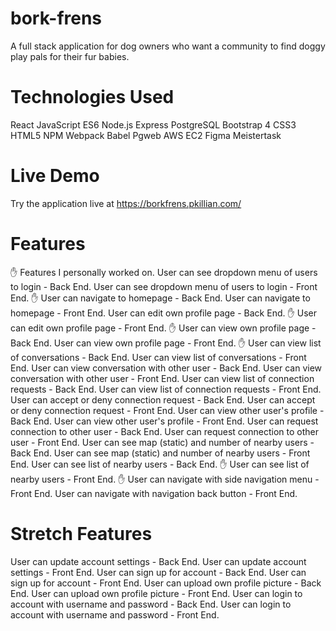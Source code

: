 # bork-frens
A full stack application for dog owners who want a community to find doggy play pals for their fur babies.

# Technologies Used
React
JavaScript ES6
Node.js
Express
PostgreSQL
Bootstrap 4
CSS3
HTML5
NPM
Webpack
Babel
Pgweb
AWS EC2
Figma
Meistertask

# Live Demo
Try the application live at https://borkfrens.pkillian.com/

# Features
✋ Features I personally worked on.
User can see dropdown menu of users to login - Back End.
User can see dropdown menu of users to login - Front End. ✋
User can navigate to homepage - Back End.
User can navigate to homepage - Front End.
User can edit own profile page - Back End. ✋
User can edit own profile page - Front End. ✋
User can view own profile page - Back End. 
User can view own profile page - Front End. ✋
User can view list of conversations - Back End.
User can view list of conversations - Front End.
User can view conversation with other user - Back End.
User can view conversation with other user - Front End.
User can view list of connection requests - Back End. 
User can view list of connection requests - Front End. 
User can accept or deny connection request - Back End.
User can accept or deny connection request - Front End. 
User can view other user's profile - Back End. 
User can view other user's profile - Front End. 
User can request connection to other user - Back End. 
User can request connection to other user - Front End. 
User can see map (static) and number of nearby users - Back End. 
User can see map (static) and number of nearby users - Front End. 
User can see list of nearby users - Back End. ✋
User can see list of nearby users - Front End. ✋
User can navigate with side navigation menu - Front End.
User can navigate with navigation back button - Front End. 

# Stretch Features
User can update account settings - Back End.
User can update account settings - Front End.
User can sign up for account - Back End.
User can sign up for account - Front End.
User can upload own profile picture - Back End.
User can upload own profile picture - Front End.
User can login to account with username and password - Back End.
User can login to account with username and password - Front End.
